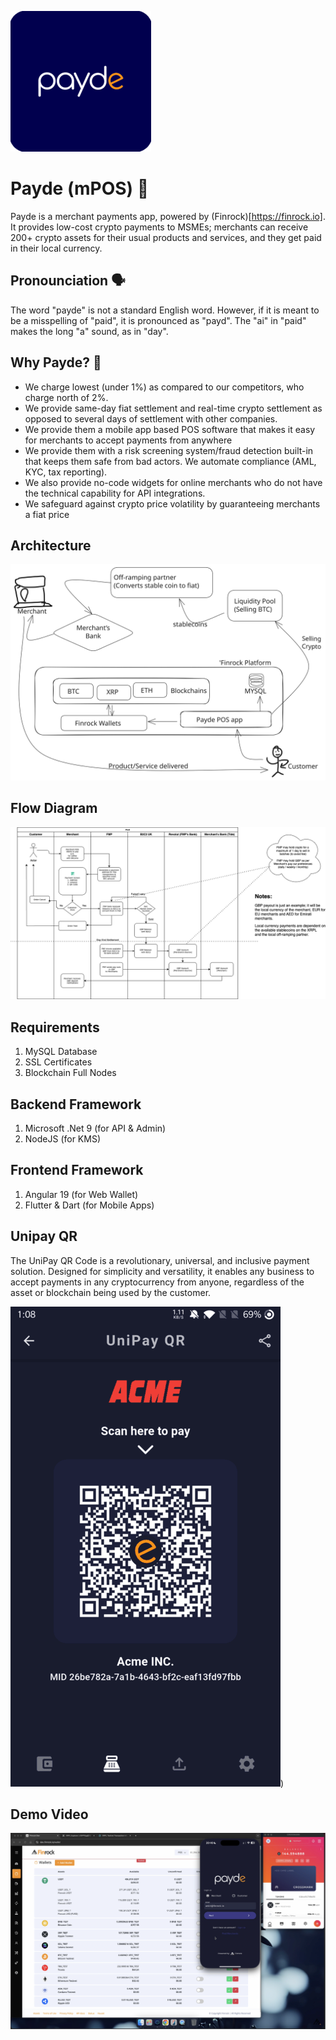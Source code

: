 
![payde-logo](/images/logo.png)

# Payde (mPOS) 🚀
Payde is a merchant payments app, powered by (Finrock)[https://finrock.io]. It provides low-cost crypto payments to MSMEs; merchants can receive 200+ crypto assets for their usual products and services, and they get paid in their local currency. 

## Pronounciation 🗣
The word "payde" is not a standard English word. However, if it is meant to be a misspelling of "paid", it is pronounced as "payd". The "ai" in "paid" makes the long "a" sound, as in "day". 

## Why Payde? 🤔
- We charge lowest (under 1%) as compared to our competitors, who charge north of 2%.
- We provide same-day fiat settlement and real-time crypto settlement as opposed to several days of settlement with other companies. 
- We provide them a mobile app based POS software that makes it easy for merchants to accept payments from anywhere
- We provide them with a risk screening system/fraud detection built-in that keeps them safe from bad actors. We automate compliance (AML, KYC, tax reporting).
- We also provide no-code widgets for online merchants who do not have the technical capability for API integrations. 
- We safeguard against crypto price volatility by guaranteeing merchants a fiat price

## Architecture
![payde-logo](/images/arch-diagram.svg)

## Flow Diagram
![payde-logo](/images/flow.png)

## Requirements
1. MySQL Database
2. SSL Certificates
3. Blockchain Full Nodes

## Backend Framework
1. Microsoft .Net 9 (for API & Admin)
2. NodeJS (for KMS)

## Frontend Framework
1. Angular 19 (for Web Wallet)
2. Flutter & Dart (for Mobile Apps)

## Unipay QR
The UniPay QR Code is a revolutionary, universal, and inclusive payment solution. Designed for simplicity and versatility, it enables any business to accept payments in any cryptocurrency from anyone, regardless of the asset or blockchain being used by the customer.

![payde-logo](/images/unipay-qr.png))

## Demo Video
[![demovideo](/images/payde-demo-screenshot.png)](https://youtu.be/C7dwVw5mxS4 "Little red riding hood - Click to Watch!")

